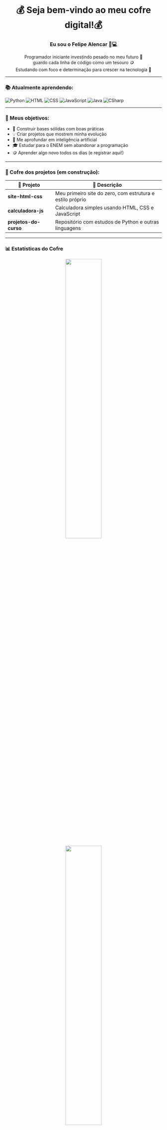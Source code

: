 <h1 align="center">💰 Seja bem-vindo ao meu cofre digital!💰 </h1>

<h3 align="center">Eu sou o Felipe Alencar 🧠💻</h3>

<p align="center">
  Programador iniciante investindo pesado no meu futuro 💼 <br/>
  guardo cada linha de código como um tesouro 🪙<br/>
  Estudando com foco e determinação para crescer na tecnologia 🚀
</p>

---

### 📚 Atualmente aprendendo:
![Python](https://img.shields.io/badge/-Python-3776AB?style=for-the-badge&logo=python&logoColor=white)
![HTML](https://img.shields.io/badge/-HTML5-E44D26?style=for-the-badge&logo=html5&logoColor=white)
![CSS](https://img.shields.io/badge/-CSS3-264de4?style=for-the-badge&logo=css3&logoColor=white)
![JavaScript](https://img.shields.io/badge/-JavaScript-F7DF1E?style=for-the-badge&logo=javascript&logoColor=black)
![Java](https://img.shields.io/badge/-Java-ED8B00?style=for-the-badge&logo=java&logoColor=white)
![CSharp](https://img.shields.io/badge/-C%23-239120?style=for-the-badge&logo=csharp&logoColor=white)

---

### 🧭 Meus objetivos:
- 🧱 Construir bases sólidas com boas práticas
- 💡 Criar projetos que mostrem minha evolução
- 🧠 Me aprofundar em inteligência artificial
- 🎓 Estudar para o ENEM sem abandonar a programação
- 🪙 Aprender algo novo todos os dias (e registrar aqui!)

---

### 📂 Cofre dos projetos (em construção):
| 💼 Projeto | 📝 Descrição |
|-----------|-------------|
| **site-html-css** | Meu primeiro site do zero, com estrutura e estilo próprio |
| **calculadora-js** | Calculadora simples usando HTML, CSS e JavaScript |
| **projetos-do-curso** | Repositório com estudos de Python e outras linguagens |

---

### 📊 Estatísticas do Cofre
<p align="center">
  <!-- Cartão de estatísticas principais -->
  <img 
    src="https://github-readme-stats.vercel.app/api?username=Felipe050228&show_icons=true&theme=blueberry&locale=pt-br&hide_border=true"
    width="48%" 
  />

  <!-- Cartão de linguagens mais usadas -->
<p align="center">
  <img 
    src="https://github-readme-stats.vercel.app/api/top-langs/?username=Felipe050228&layout=compact&theme=blueberry&locale=pt-br&hide_border=true"
    width="48%" 
  />
</p>

<!-- Snake animation -->
<p align="center">
   ![github contribution grid snake animation](https://felipe050228.github.io/snake-game-js/github-contribution-grid-snake.svg)
---

### 📫 Onde me encontrar:
- 📸 Instagram: [@felipe_alencar05](https://instagram.com/felipe_alencar05)
- 💬 Me chama se quiser trocar ideias ou colar nos estudos

---

> 🧠 *“Riqueza de verdade é o conhecimento que a gente guarda na cabeça.”*


